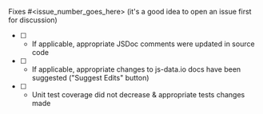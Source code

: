 Fixes #<issue_number_goes_here> (it's a good idea to open an issue first for discussion)

- [ ] - If applicable, appropriate JSDoc comments were updated in source code
- [ ] - If applicable, appropriate changes to js-data.io docs have been suggested ("Suggest Edits" button)
- [ ] - Unit test coverage did not decrease & appropriate tests changes made
